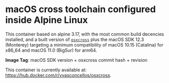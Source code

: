 # macOS cross toolchain configured inside Alpine Linux

This container based on alpine 3.17, with the most common build decencies installed, and a built version of [`osxcross`](https://github.com/tpoechtrager/osxcross) plus the macOS SDK 12.3 (Monterey) targeting a minimum compatibility of macOS 10.15 (Catalina) for x86_64 and macOS 11.0 (BigSur) for arm64.

**Image Tag**: macOS SDK version + osxcross commit hash + revision

This container is currently available at:
https://hub.docker.com/r/vvasconcellos/osxcross.
